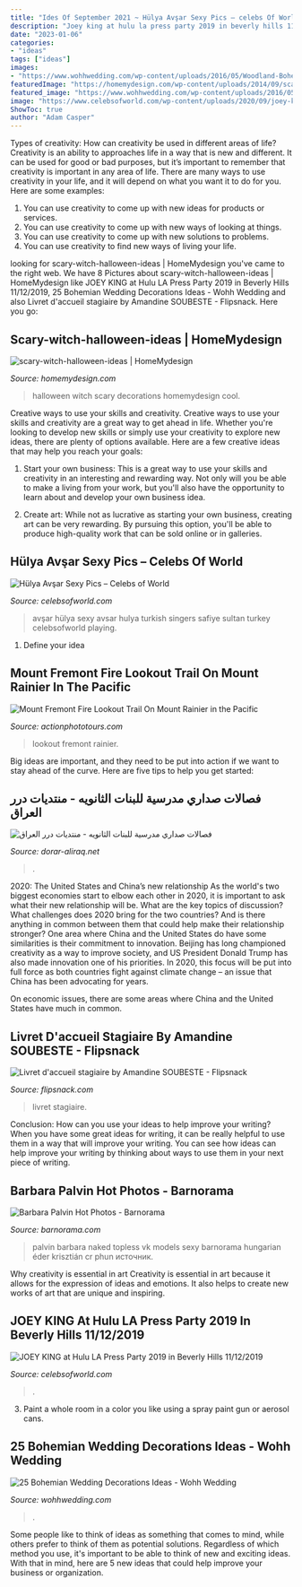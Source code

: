 ```yaml
---
title: "Ides Of September 2021 ~ Hülya Avşar Sexy Pics – сelebs Of World"
description: "Joey king at hulu la press party 2019 in beverly hills 11/12/2019"
date: "2023-01-06"
categories:
- "ideas"
tags: ["ideas"]
images:
- "https://www.wohhwedding.com/wp-content/uploads/2016/05/Woodland-Bohemian-Wedding-Decorations.jpg"
featuredImage: "https://homemydesign.com/wp-content/uploads/2014/09/scary-witch-halloween-ideas.jpg"
featured_image: "https://www.wohhwedding.com/wp-content/uploads/2016/05/Woodland-Bohemian-Wedding-Decorations.jpg"
image: "https://www.celebsofworld.com/wp-content/uploads/2020/09/joey-king-at-hulu-la-press-party-2019-in-beverly-hills-11122019-88084fe.jpg"
ShowToc: true
author: "Adam Casper"
---
```



Types of creativity: How can creativity be used in different areas of life?
Creativity is an ability to approaches life in a way that is new and different. It can be used for good or bad purposes, but it’s important to remember that creativity is important in any area of life. There are many ways to use creativity in your life, and it will depend on what you want it to do for you. Here are some examples: 
1. You can use creativity to come up with new ideas for products or services.
2. You can use creativity to come up with new ways of looking at things.
3. You can use creativity to come up with new solutions to problems.
4. You can use creativity to find new ways of living your life.

	

		
looking for scary-witch-halloween-ideas | HomeMydesign you've came to the right web. We have 8 Pictures about scary-witch-halloween-ideas | HomeMydesign like JOEY KING at Hulu LA Press Party 2019 in Beverly Hills 11/12/2019, 25 Bohemian Wedding Decorations Ideas - Wohh Wedding and also Livret d&#039;accueil stagiaire by Amandine SOUBESTE - Flipsnack. Here you go:
		
    
## Scary-witch-halloween-ideas | HomeMydesign

<img loading=lazy src="https://homemydesign.com/wp-content/uploads/2014/09/scary-witch-halloween-ideas.jpg" onerror="this.onerror=null;this.src='https://tse2.mm.bing.net/th?id=OIP.8evDhqxCN08RXIFqNuSIzAHaJ4&amp;pid=15.1';" alt="scary-witch-halloween-ideas | HomeMydesign">

_Source: homemydesign.com_

>halloween witch scary decorations homemydesign cool. 

	

Creative ways to use your skills and creativity.
Creative ways to use your skills and creativity are a great way to get ahead in life. Whether you're looking to develop new skills or simply use your creativity to explore new ideas, there are plenty of options available. Here are a few creative ideas that may help you reach your goals:
1. Start your own business: This is a great way to use your skills and creativity in an interesting and rewarding way. Not only will you be able to make a living from your work, but you'll also have the opportunity to learn about and develop your own business idea.

2. Create art: While not as lucrative as starting your own business, creating art can be very rewarding. By pursuing this option, you'll be able to produce high-quality work that can be sold online or in galleries.


    
## Hülya Avşar Sexy Pics – Сelebs Of World

<img loading=lazy src="https://www.celebsofworld.com/wp-content/uploads/2020/06/huumllya-avshar-sexy-pics-c6d849d.jpg" onerror="this.onerror=null;this.src='https://tse1.mm.bing.net/th?id=OIP.cTBnzbMpYzPXqRdou3MTPwHaLT&amp;pid=15.1';" alt="Hülya Avşar Sexy Pics – Сelebs of World">

_Source: celebsofworld.com_

>avşar hülya sexy avsar hulya turkish singers safiye sultan turkey celebsofworld playing. 

	

1. Define your idea

    
## Mount Fremont Fire Lookout Trail On Mount Rainier In The Pacific

<img loading=lazy src="https://actionphototours.com/wp-content/uploads/2020/07/Sunset-Yellow-Glow-On-Flowers_30x20-684x1024.jpg" onerror="this.onerror=null;this.src='https://tse4.mm.bing.net/th?id=OIP.Qn3jzsQ_5rcajWKj5Qg6NwHaLF&amp;pid=15.1';" alt="Mount Fremont Fire Lookout Trail On Mount Rainier in the Pacific">

_Source: actionphototours.com_

>lookout fremont rainier. 

	

Big ideas are important, and they need to be put into action if we want to stay ahead of the curve. Here are five tips to help you get started: 

    
## فصالات صداري مدرسية للبنات الثانويه - منتديات درر العراق

<img loading=lazy src="https://dorar.at/imup2/2019-09/110845.fb_img_1568823455674.jpg" onerror="this.onerror=null;this.src='https://tse3.mm.bing.net/th?id=OIP.cvGoU0ykM2UX4zlTJg1pIgHaKY&amp;pid=15.1';" alt="فصالات صداري مدرسية للبنات الثانويه - منتديات درر العراق">

_Source: dorar-aliraq.net_

>. 

	

2020: The United States and China’s new relationship
As the world's two biggest economies start to elbow each other in 2020, it is important to ask what their new relationship will be. What are the key topics of discussion? What challenges does 2020 bring for the two countries? And is there anything in common between them that could help make their relationship stronger?
One area where China and the United States do have some similarities is their commitment to innovation. Beijing has long championed creativity as a way to improve society, and US President Donald Trump has also made innovation one of his priorities. In 2020, this focus will be put into full force as both countries fight against climate change – an issue that China has been advocating for years.

On economic issues, there are some areas where China and the United States have much in common.

    
## Livret D&#039;accueil Stagiaire By Amandine SOUBESTE - Flipsnack

<img loading=lazy src="https://d1dhn91mufybwl.cloudfront.net/collections/items/009928951665ae8b16c7abi118301016/covers/page_1/medium" onerror="this.onerror=null;this.src='https://tse3.mm.bing.net/th?id=OIP.f0XlE7POC7yLL9LzuFNIVgHaKe&amp;pid=15.1';" alt="Livret d&#039;accueil stagiaire by Amandine SOUBESTE - Flipsnack">

_Source: flipsnack.com_

>livret stagiaire. 

	

Conclusion: How can you use your ideas to help improve your writing?
When you have some great ideas for writing, it can be really helpful to use them in a way that will improve your writing. You can see how ideas can help improve your writing by thinking about ways to use them in your next piece of writing.

    
## Barbara Palvin Hot Photos - Barnorama

<img loading=lazy src="https://www.barnorama.com/wp-content/uploads/2017/03/04-Barbara-Palvin.jpg" onerror="this.onerror=null;this.src='https://tse2.mm.bing.net/th?id=OIP.IVKANLyxMHukqhGZZFGT3QHaK4&amp;pid=15.1';" alt="Barbara Palvin Hot Photos - Barnorama">

_Source: barnorama.com_

>palvin barbara naked topless vk models sexy barnorama hungarian éder krisztián cr phun источник. 

	

Why creativity is essential in art
Creativity is essential in art because it allows for the expression of ideas and emotions. It also helps to create new works of art that are unique and inspiring.

    
## JOEY KING At Hulu LA Press Party 2019 In Beverly Hills 11/12/2019

<img loading=lazy src="https://www.celebsofworld.com/wp-content/uploads/2020/09/joey-king-at-hulu-la-press-party-2019-in-beverly-hills-11122019-88084fe.jpg" onerror="this.onerror=null;this.src='https://tse4.mm.bing.net/th?id=OIP.C1fRvelzjNfLdk1ifj54UAHaLH&amp;pid=15.1';" alt="JOEY KING at Hulu LA Press Party 2019 in Beverly Hills 11/12/2019">

_Source: celebsofworld.com_

>. 

	

3. Paint a whole room in a color you like using a spray paint gun or aerosol cans.

    
## 25 Bohemian Wedding Decorations Ideas - Wohh Wedding

<img loading=lazy src="https://www.wohhwedding.com/wp-content/uploads/2016/05/Woodland-Bohemian-Wedding-Decorations.jpg" onerror="this.onerror=null;this.src='https://tse4.mm.bing.net/th?id=OIP.aaoc1ILsypNXCcltT7StawHaLH&amp;pid=15.1';" alt="25 Bohemian Wedding Decorations Ideas - Wohh Wedding">

_Source: wohhwedding.com_

>. 

	

Some people like to think of ideas as something that comes to mind, while others prefer to think of them as potential solutions. Regardless of which method you use, it's important to be able to think of new and exciting ideas. With that in mind, here are 5 new ideas that could help improve your business or organization.

